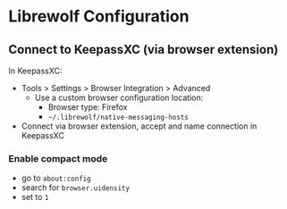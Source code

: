 # Librewolf Configuration

## Connect to KeepassXC (via browser extension)

In KeepassXC:

- Tools > Settings > Browser Integration > Advanced
  - Use a custom browser configuration location:
    - Browser type: Firefox
    - `~/.librewolf/native-messaging-hosts`
- Connect via browser extension, accept and name connection in KeepassXC

### Enable compact mode

- go to `about:config`
- search for `browser.uidensity`
- set to `1`
